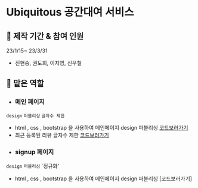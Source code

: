 # Ubiquitous 공간대여 서비스

## 📆 제작 기간 & 참여 인원

23/1/15~ 23/3/31
+ 진현승, 권도희, 이지영, 신우철

## 💪 맡은 역할

- ### 메인 페이지
`design` `퍼블리싱` `글자수 제한`
+ html , css , bootstrap 을 사용하여 메인페이지 design 퍼블리싱
[코드보러가기](https://github.com/hyeonseung2/TeamProject_acorn3/blob/master/TeamProject_SpaceRental/src/main/webapp/WEB-INF/views/home.jsp)
+ 최근 등록된 리뷰 글자수 제한
[코드보러가기](https://github.com/hyeonseung2/TeamProject_acorn3/blob/master/TeamProject_SpaceRental/src/main/webapp/WEB-INF/views/home.jsp.py#L258)

- ### signup 페이지
`design` `퍼블리싱` `정규화'
+ html , css , bootstrap 을 사용하여 메인페이지 design 퍼블리싱 
[코드보러가기]
